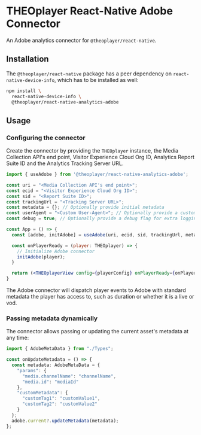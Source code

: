 # THEOplayer React-Native Adobe Connector

An Adobe analytics connector for `@theoplayer/react-native`.

## Installation

The `@theoplayer/react-native` package has a peer dependency on `react-native-device-info`, which has to be installed as well:

```sh
npm install \
  react-native-device-info \
  @theoplayer/react-native-analytics-adobe
```

[//]: # (npm install @theoplayer/react-native-analytics-adobe)

## Usage

### Configuring the connector

Create the connector by providing the `THEOplayer` instance, the Media Collection API's end point,
Visitor Experience Cloud Org ID, Analytics Report Suite ID and the Analytics Tracking Server URL.

```jsx
import { useAdobe } from '@theoplayer/react-native-analytics-adobe';

const uri = "<Media Collection API's end point>";
const ecid = "<Visitor Experience Cloud Org ID>";
const sid = "<Report Suite ID>";
const trackingUrl = "<Tracking Server URL>";
const metadata = {}; // Optionally provide initial metadata
const userAgent = "<Custom User-Agent>"; // Optionally provide a custom user-agent header value.
const debug = true; // Optionally provide a debug flag for extra logging.

const App = () => {
  const [adobe, initAdobe] = useAdobe(uri, ecid, sid, trackingUrl, metadata, userAgent, debug);

  const onPlayerReady = (player: THEOplayer) => {
    // Initialize Adobe connector
    initAdobe(player);
  }

  return (<THEOplayerView config={playerConfig} onPlayerReady={onPlayerReady}/>);
}
```

The Adobe connector will dispatch player events to Adobe with standard metadata the player has access to,
such as duration or whether it is a live or vod.

### Passing metadata dynamically

The connector allows passing or updating the current asset's metadata at any time:

```typescript
import { AdobeMetaData } from "./Types";

const onUpdateMetadata = () => {
  const metadata: AdobeMetaData = {
    "params": {
      "media.channelName": "channelName",
      "media.id": "mediaId"
    },
    "customMetadata": {
      "customTag1": "customValue1",
      "customTag2": "customValue2"
    }
  };
  adobe.current?.updateMetadata(metadata);
};
```
